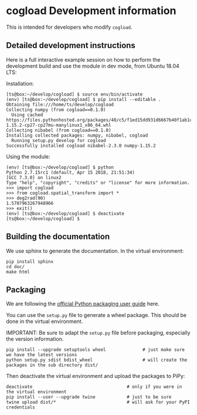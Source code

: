 # cogload Development information

This is intended for developers who modify `cogload`.

## Detailed development instructions

Here is a full interactive example session on how to perform the development build and use the module in dev mode, from Ubuntu 18.04 LTS:

Installation:

```console
[ts@box:~/develop/cogload] $ source env/bin/activate
(env) [ts@box:~/develop/cogload] $ pip install --editable .
Obtaining file:///home/ts/develop/cogload
Collecting numpy (from cogload==0.1.0)
  Using cached https://files.pythonhosted.org/packages/40/c5/f1ed15dd931d6667b40f1ab1c2fe1f26805fc2b6c3e25e45664f838de9d0/numpy-1.15.2-cp27-cp27mu-manylinux1_x86_64.whl
Collecting nibabel (from cogload==0.1.0)
Installing collected packages: numpy, nibabel, cogload
  Running setup.py develop for cogload
Successfully installed cogload nibabel-2.3.0 numpy-1.15.2
```

Using the module:

```console
(env) [ts@box:~/develop/cogload] $ python
Python 2.7.15rc1 (default, Apr 15 2018, 21:51:34)
[GCC 7.3.0] on linux2
Type "help", "copyright", "credits" or "license" for more information.
>>> import cogload
>>> from cogload.spatial_transform import *
>>> deg2rad(90)
1.5707963267948966
>>> exit()
(env) [ts@box:~/develop/cogload] $ deactivate
[ts@box:~/develop/cogload] $
```

## Building the documentation

We use sphinx to generate the documentation. In the virtual environment:

```console
pip install sphinx
cd doc/
make html
```

## Packaging

We are following the [official Python packaging user guide](https://packaging.python.org/tutorials/packaging-projects/) here.

You can use the `setup.py` file to generate a wheel package. This should be done in the virtual environment.

IMPORTANT: Be sure to adapt the `setup.py` file before packaging, especially the version information.

```console
pip install --upgrade setuptools wheel              # just make sure we have the latest versions
python setup.py sdist bdist_wheel                   # will create the packages in the sub directory dist/
```

Then deactivate the virtual environment and upload the packages to PiPy:

```console
deactivate                                    # only if you were in the virtual environment
pip install --user --upgrade twine            # just to be sure
twine upload dist/*                           # will ask for your PyPI credentials
```
